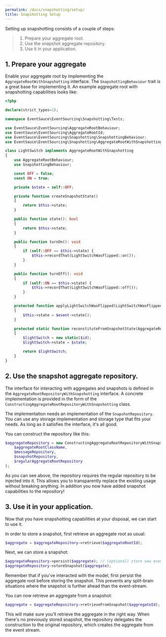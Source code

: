 ```yaml
---
permalink: /docs/snapshotting/setup/
title: Snapshotting Setup
---
```


Setting up snapshotting consists of a couple of steps:

> 1. Prepare your aggregate root.
> 2. Use the snapshot aggregate repository.
> 3. Use it in your application.

## 1. Prepare your aggregate

Enable your aggregate root by implementing the `AggregateRootWithSnapshotting` interface. The
`SnapshottingBehaviour` trait is a great base for implementing it. An example aggregate root
with snapshotting capabilities looks like:

```php
<?php

declare(strict_types=1);

namespace EventSauce\EventSourcing\Snapshotting\Tests;

use EventSauce\EventSourcing\AggregateRootBehaviour;
use EventSauce\EventSourcing\AggregateRootId;
use EventSauce\EventSourcing\Snapshotting\SnapshottingBehaviour;
use EventSauce\EventSourcing\Snapshotting\AggregateRootWithSnapshotting;

class LightSwitch implements AggregateRootWithSnapshotting
{
    use AggregateRootBehaviour;
    use SnapshottingBehaviour;

    const OFF = false;
    const ON = true;

    private $state = self::OFF;

    private function createSnapshotState()
    {
        return $this->state;
    }

    public function state(): bool
    {
        return $this->state;
    }

    public function turnOn(): void
    {
        if (self::OFF == $this->state) {
            $this->recordThat(LightSwitchWasFlipped::on());
        }
    }

    public function turnOff(): void
    {
        if (self::ON == $this->state) {
            $this->recordThat(LightSwitchWasFlipped::off());
        }
    }

    protected function applyLightSwitchWasFlipped(LightSwitchWasFlipped $event): void
    {
        $this->state = $event->state();
    }

    protected static function reconstituteFromSnapshotState(AggregateRootId $id, bool $state): AggregateRootWithSnapshotting
    {
        $lightSwitch = new static($id);
        $lightSwitch->state = $state;

        return $lightSwitch;
    }
}
```

## 2. Use the snapshot aggregate repository.

The interface for interacting with aggregates and snapshots is defined in the
`AggregateRootRepositoryWithSnapshotting` interface. A concrete implementation
is provided in the form of the `ConstructingAggregateRootRepositoryWithSnapshotting` class.

The implementation needs an implementation of the `SnapshotRepository`. You can
use any storage implementation and storage type that fits your needs. As long as
it satisfies the interface, it's all good.

You can construct the repository like this:

```php
$aggregateRepository = new ConstructingAggregateRootRepositoryWithSnapshotting(
    $aggregateRootClassName,
    $messageRepository,
    $snapshotRepository,
    $regularAggregateRootRepository
);
```

As you can see above, the repository requires the regular repository to be injected
into it. This allows you to transparently replace the existing usage without
breaking anything. In addition you now have added snapshot capabilities to the repository!

## 3. Use it in your application.

Now that you have snapshotting capabilities at your disposal, we can start to use it.

In order to store a snapshot, first retrieve an aggregate root as usual:

```php
$aggregate = $aggregateRepository->retrieve($aggregateRootId);
```

Next, we can store a snapshot:

```php
$aggregateRepository->persist($aggregate); // (optional) store new events first!
$aggregateRepository->storeSnapshot($aggregate);
```

Remember that if you've interacted with the model, first persist the aggregate root before
storing the snapshot. This prevents any split-brain situations where the snapshot is further
ahead than the event-stream.

You can now retrieve an aggregate from a snapshot:

```php
$aggregate = $aggregateRepository->retrieveFromSnapshot($aggregateId);
```

This will make sure you'll retrieve the aggregate in the right way. When there's no previously
stored snapshot, the repository delegates the construction to the original repository, which
creates the aggregate from the event stream.
